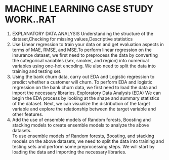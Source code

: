 # MACHINE LEARNING CASE STUDY WORK..RAT

1. EXPLANATORY DATA ANALYSIS
Understanding the structure of the dataset,Checking for missing values,Descriptive statistics
2. Use Linear regression to train your data on and get evaluation aspects in terms of MAE, RMSE, and MSE.To perform linear regression on the insurance dataset, we first need to preprocess the data by converting the categorical variables (sex, smoker, and region) into numerical variables using one-hot encoding. We also need to split the data into training and testing set.
3. Using the bank churn data, carry out EDA and Logistic regression to predict whether a customer will churn. To perform EDA and logistic regression on the bank churn data, we first need to load the data and import the necessary libraries.
Exploratory Data Analysis (EDA)
We can begin the EDA process by looking at the shape and summary statistics of the dataset.
Next, we can visualize the distribution of the target variable and explore the relationship between the target variable and other features.
 4. Add the use of ensemble models of Random forests, Boosting and stacking models to create ensemble models to analyze the above datasets.   
To use ensemble models of Random forests, Boosting, and stacking models on the above datasets, we need to split the data into training and testing sets and perform some preprocessing steps. We will start by loading the data and importing the necessary libraries.  
